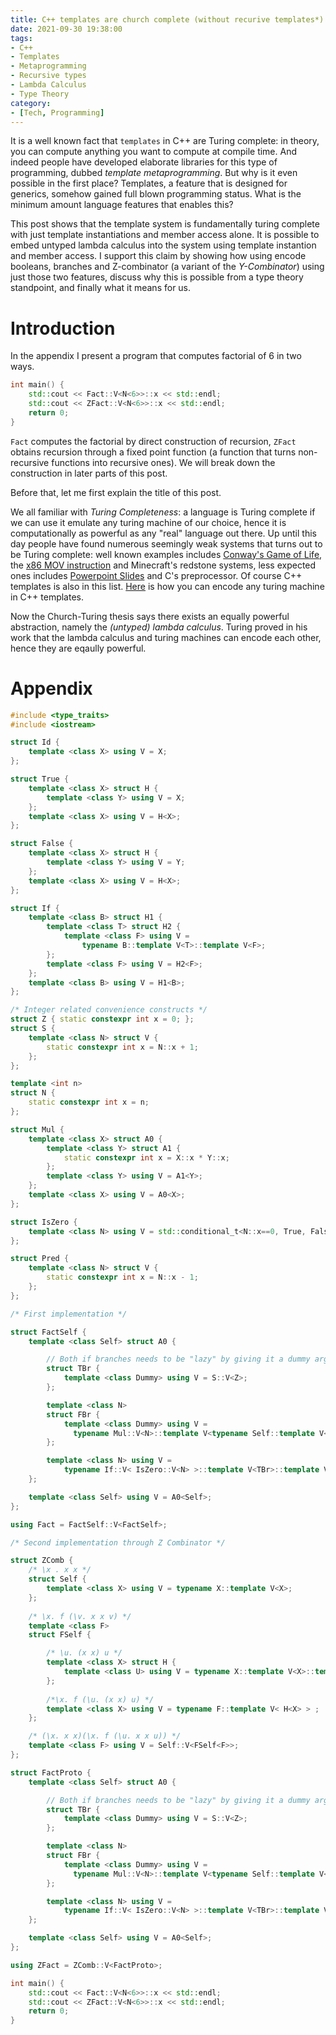 ```yaml
---
title: C++ templates are church complete (without recurive templates*)
date: 2021-09-30 19:38:00
tags:
- C++
- Templates
- Metaprogramming
- Recursive types
- Lambda Calculus
- Type Theory
category:
- [Tech, Programming]
---
```


It is a well known fact that `templates` in C++ are Turing complete: in theory, you can compute anything you want to compute at compile time. And indeed people have developed elaborate libraries for this type of programming, dubbed *template metaprogramming*. But why is it even possible in the first place? Templates, a feature that is designed for generics, somehow gained full blown programming status. What is the minimum amount language features that enables this? 

This post shows that the template system is fundamentally turing complete with just template instantiations and member access alone. It is possible to embed untyped lambda calculus into the system using template instantion and member access. I support this claim by showing how using encode booleans, branches and Z-combinator (a variant of the *Y-Combinator*) using just those two features, discuss why this is possible from a type theory standpoint, and finally what it means for us.

<!-- More -->

# Introduction

In the appendix I present a program that computes factorial of 6 in two ways. 

```c++
int main() {
    std::cout << Fact::V<N<6>>::x << std::endl;
    std::cout << ZFact::V<N<6>>::x << std::endl;
    return 0;
}
```

`Fact` computes the factorial by direct construction of recursion, `ZFact` obtains recursion through a fixed point function (a function that turns non-recursive functions into recursive ones). We will break down the construction in later parts of this post. 

Before that, let me first explain the title of this post. 

We all familiar with *Turing Completeness*: a language is Turing complete if we can use it emulate any turing machine of our choice, hence it is computationally as powerful as any "real" language out there. Up until this day people have found numerous seemingly weak systems that turns out to be Turing complete: well known examples includes [Conway's Game of Life](http://citeseerx.ist.psu.edu/viewdoc/download?doi=10.1.1.386.7806&rep=rep1&type=pdf), the [x86 MOV instruction](https://github.com/xoreaxeaxeax/movfuscator) and Minecraft's redstone systems, less expected ones includes [Powerpoint Slides](https://www.andrew.cmu.edu/user/twildenh/PowerPointTM/Paper.pdf) and C's preprocessor. Of course C++ templates is also in this list. [Here](https://rtraba.files.wordpress.com/2015/05/cppturing.pdf) is how you can encode any turing machine in C++ templates. 

Now the Church-Turing thesis says there exists an equally powerful abstraction, namely the *(untyped) lambda calculus*. Turing proved in his work that the lambda calculus and turing machines can encode each other, hence they are eqaully powerful. 

# Appendix

```c++
#include <type_traits>
#include <iostream>

struct Id {
    template <class X> using V = X;
};

struct True {
    template <class X> struct H {
        template <class Y> using V = X;
    };
    template <class X> using V = H<X>;
};

struct False {
    template <class X> struct H {
        template <class Y> using V = Y;
    };
    template <class X> using V = H<X>;
};

struct If {
    template <class B> struct H1 {
        template <class T> struct H2 {
            template <class F> using V =
                typename B::template V<T>::template V<F>;
        };
        template <class F> using V = H2<F>;
    };
    template <class B> using V = H1<B>;
};

/* Integer related convenience constructs */
struct Z { static constexpr int x = 0; };
struct S { 
    template <class N> struct V {
        static constexpr int x = N::x + 1; 
    };
};

template <int n>
struct N {
    static constexpr int x = n;
};

struct Mul {
    template <class X> struct A0 {
        template <class Y> struct A1 {
            static constexpr int x = X::x * Y::x; 
        };
        template <class Y> using V = A1<Y>;
    };
    template <class X> using V = A0<X>;
};

struct IsZero {
    template <class N> using V = std::conditional_t<N::x==0, True, False>;
};

struct Pred {
    template <class N> struct V {
        static constexpr int x = N::x - 1;
    };
};

/* First implementation */ 

struct FactSelf {
    template <class Self> struct A0 {

        // Both if branches needs to be "lazy" by giving it a dummy argument
        struct TBr {
            template <class Dummy> using V = S::V<Z>; 
        };

        template <class N>
        struct FBr {
            template <class Dummy> using V = 
              typename Mul::V<N>::template V<typename Self::template V<Self>::template V<Pred::V<N>>>;
        };

        template <class N> using V =
            typename If::V< IsZero::V<N> >::template V<TBr>::template V< FBr<N> >::template V<Id>;
    };

    template <class Self> using V = A0<Self>;
};

using Fact = FactSelf::V<FactSelf>;

/* Second implementation through Z Combinator */

struct ZComb {
    /* \x . x x */
    struct Self {
        template <class X> using V = typename X::template V<X>;
    };
    
    /* \x. f (\v. x x v) */
    template <class F>
    struct FSelf {

        /* \u. (x x) u */
        template <class X> struct H {
            template <class U> using V = typename X::template V<X>::template V<U>;
        };
        
        /*\x. f (\u. (x x) u) */
        template <class X> using V = typename F::template V< H<X> > ;
    };

    /* (\x. x x)(\x. f (\u. x x u)) */
    template <class F> using V = Self::V<FSelf<F>>;
};

struct FactProto {
    template <class Self> struct A0 {

        // Both if branches needs to be "lazy" by giving it a dummy argument
        struct TBr {
            template <class Dummy> using V = S::V<Z>; 
        };

        template <class N>
        struct FBr {
            template <class Dummy> using V = 
              typename Mul::V<N>::template V<typename Self::template V<Pred::V<N>>>;
        };

        template <class N> using V =
            typename If::V< IsZero::V<N> >::template V<TBr>::template V< FBr<N> >::template V<Id>;
    };

    template <class Self> using V = A0<Self>;
};

using ZFact = ZComb::V<FactProto>;

int main() {
    std::cout << Fact::V<N<6>>::x << std::endl;
    std::cout << ZFact::V<N<6>>::x << std::endl;
    return 0;
}
```